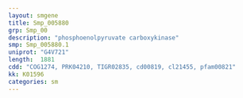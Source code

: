 ```yaml
---
layout: smgene
title: Smp_005880
grp: Smp_00
description: "phosphoenolpyruvate carboxykinase"
smp: Smp_005880.1
uniprot: "G4V721"
length:  1881
cdd: "COG1274, PRK04210, TIGR02835, cd00819, cl21455, pfam00821"
kk: K01596
categories: sm
---
```

